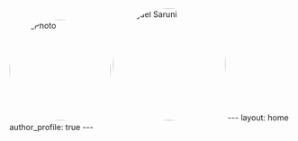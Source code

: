 <img src="/assets/img/my-photo.jpg" alt="My_Photo" width="180" style="border-radius: 100px;">
<img src="assets/img/your-photo.jpg" alt="Abigael Saruni" width="200" style="border-radius: 100px;">
---
layout: home
author_profile: true
---
